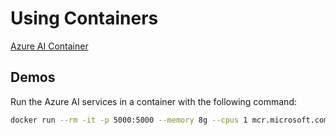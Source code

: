 # Using Containers

[Azure AI Container](https://learn.microsoft.com/en-us/training/modules/investigate-container-for-use-with-ai-services/3-use-ai-services-container)

## Demos

Run the Azure AI services in a container with the following command:

```bash
docker run --rm -it -p 5000:5000 --memory 8g --cpus 1 mcr.microsoft.com/azure-cognitive-services/textanalytics/sentiment:latest Eula=accept Billing=https://westeurope.api.cognitive.microsoft.com ApiKey=1d666e39628e473b9e8ad1ed91def4d8
```
